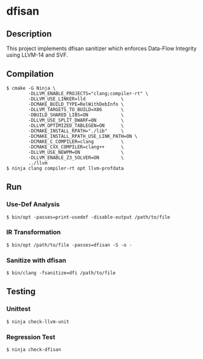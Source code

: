 # dfisan

## Description

This project implements dfisan sanitizer which enforces Data-Flow Integrity using LLVM-14 and SVF.

## Compilation

```
$ cmake -G Ninja \
        -DLLVM_ENABLE_PROJECTS="clang;compiler-rt" \
        -DLLVM_USE_LINKER=lld             \
        -DCMAKE_BUILD_TYPE=RelWithDebInfo \
        -DLLVM_TARGETS_TO_BUILD=X86       \
        -DBUILD_SHARED_LIBS=ON            \
        -DLLVM_USE_SPLIT_DWARF=ON         \
        -DLLVM_OPTIMIZED_TABLEGEN=ON      \
        -DCMAKE_INSTALL_RPATH="./lib"     \
        -DCMAKE_INSTALL_RPATH_USE_LINK_PATH=ON \
        -DCMAKE_C_COMPILER=clang          \
        -DCMAKE_CXX_COMPILER=clang++      \
        -DLLVM_USE_NEWPM=ON               \
        -DLLVM_ENABLE_Z3_SOLVER=ON        \
        ../llvm
$ ninja clang compiler-rt opt llvm-profdata
```

## Run

### Use-Def Analysis

```
$ bin/opt -passes=print-usedef -disable-output /path/to/file
```

### IR Transformation

```
$ bin/opt /path/to/file -passes=dfisan -S -o -
```

### Sanitize with dfisan

```
$ bin/clang -fsanitize=dfi /path/to/file
```

## Testing

### Unittest

```
$ ninja check-llvm-unit
```

### Regression Test

```
$ ninja check-dfisan
```
